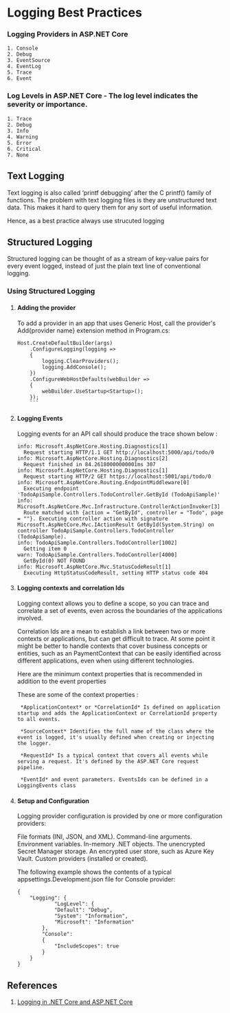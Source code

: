 # Logging Best Practices


### Logging Providers in ASP.NET Core
    1. Console
    2. Debug
    3. EventSource
    4. EventLog
    5. Trace
    6. Event

### Log Levels in ASP.NET Core - The log level indicates the severity or importance.
    1. Trace
    2. Debug
    3. Info
    4. Warning
    5. Error
    6. Critical
    7. None

## Text Logging
Text logging is also called ‘printf debugging’ after the C printf() family of functions.
The problem with text logging files is they are unstructured text data. This makes it hard to query them for any sort of useful information.

Hence, as a best practice always use strucuted logging


## Structured Logging

Structured logging can be thought of as a stream of key-value pairs for every event logged, instead of just the plain text line of conventional logging.

### Using Structured Logging

1. #### Adding the provider

    To add a provider in an app that uses Generic Host, call the provider's Add{provider name} extension method in Program.cs:

    ```public static IHostBuilder CreateHostBuilder(string[] args) =>
    Host.CreateDefaultBuilder(args)
        .ConfigureLogging(logging =>
        {
            logging.ClearProviders();
            logging.AddConsole();
        })
        .ConfigureWebHostDefaults(webBuilder =>
        {
            webBuilder.UseStartup<Startup>();
        });
        ```

2. #### Logging Events
    Logging events for an API call should  produce the trace shown below :
    ```
    info: Microsoft.AspNetCore.Hosting.Diagnostics[1]
      Request starting HTTP/1.1 GET http://localhost:5000/api/todo/0
    info: Microsoft.AspNetCore.Hosting.Diagnostics[2]
      Request finished in 84.26180000000001ms 307
    info: Microsoft.AspNetCore.Hosting.Diagnostics[1]
      Request starting HTTP/2 GET https://localhost:5001/api/todo/0
    info: Microsoft.AspNetCore.Routing.EndpointMiddleware[0]
      Executing endpoint 'TodoApiSample.Controllers.TodoController.GetById (TodoApiSample)'
    info: Microsoft.AspNetCore.Mvc.Infrastructure.ControllerActionInvoker[3]
      Route matched with {action = "GetById", controller = "Todo", page = ""}. Executing controller action with signature Microsoft.AspNetCore.Mvc.IActionResult GetById(System.String) on controller TodoApiSample.Controllers.TodoController (TodoApiSample).
    info: TodoApiSample.Controllers.TodoController[1002]
      Getting item 0
    warn: TodoApiSample.Controllers.TodoController[4000]
      GetById(0) NOT FOUND
    info: Microsoft.AspNetCore.Mvc.StatusCodeResult[1]
      Executing HttpStatusCodeResult, setting HTTP status code 404
    ```


3. #### Logging contexts and correlation Ids


    Logging context allows you to define a scope, so you can trace and correlate a set of events, even across the boundaries of the applications involved.

    Correlation Ids are a mean to establish a link between two or more contexts or applications, but can get difficult to trace. At some point it might be better to handle contexts that cover business concepts or entities, such as an PaymentContext that can be easily identified across different applications, even when using different technologies.

    Here are the minimum context properties that is recommended in addition to the event properties

    These are some of the context properties :

        *ApplicationContext* or *CorrelationId* Is defined on application startup and adds the ApplicationContext or CorrelationId property to all events.

        *SourceContext* Identifies the full name of the class where the event is logged, it's usually defined when creating or injecting the logger.

        *RequestId* Is a typical context that covers all events while serving a request. It's defined by the ASP.NET Core request pipeline.

        *EventId* and event parameters. EventsIds can be defined in a LoggingEvents class


3. #### Setup and Configuration

    Logging provider configuration is provided by one or more configuration providers:

    File formats (INI, JSON, and XML).
    Command-line arguments.
    Environment variables.
    In-memory .NET objects.
    The unencrypted Secret Manager storage.
    An encrypted user store, such as Azure Key Vault.
    Custom providers (installed or created).

    The following example shows the contents of a typical appsettings.Development.json file for Console provider:
    ```
    {
        "Logging": {
                "LogLevel": {
                "Default": "Debug",
                "System": "Information",
                "Microsoft": "Information"
            },
            "Console":
            {
                "IncludeScopes": true
            }
        }
    }

    ```



## References

1. [Logging in .NET Core and ASP.NET Core](https://docs.microsoft.com/en-gb/aspnet/core/fundamentals/logging/?view=aspnetcore-3.1
)



